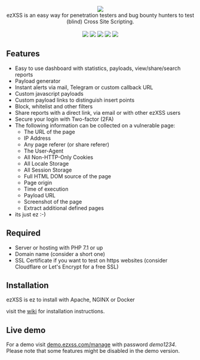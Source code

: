 <p align="center">
  <img src="https://i.imgur.com/kKLLaZY.jpg"><br>
  ezXSS is an easy way for penetration testers and bug 
  bounty hunters to test (blind) Cross Site Scripting.<br><br>
  <img src="https://img.shields.io/github/release/ssl/ezXSS">
  <img src="https://img.shields.io/github/issues/ssl/ezXSS">
  <img src="https://img.shields.io/github/forks/ssl/ezXSS">
  <img src="https://img.shields.io/github/stars/ssl/ezXSS">
  <img src="https://img.shields.io/github/license/ssl/ezXSS">
</p>

## Features
* Easy to use dashboard with statistics, payloads, view/share/search reports
* Payload generator
* Instant alerts via mail, Telegram or custom callback URL
* Custom javascript payloads
* Custom payload links to distinguish insert points
* Block, whitelist and other filters
* Share reports with a direct link, via email or with other ezXSS users
* Secure your login with Two-factor (2FA)
* The following information can be collected on a vulnerable page:
    * The URL of the page
    * IP Address
    * Any page referer (or share referer)
    * The User-Agent
    * All Non-HTTP-Only Cookies
    * All Locale Storage
    * All Session Storage
    * Full HTML DOM source of the page
    * Page origin
    * Time of execution
    * Payload URL
    * Screenshot of the page
    * Extract additional defined pages
* its just ez :-)

## Required
* Server or hosting with PHP 7.1 or up
* Domain name (consider a short one)
* SSL Certificate if you want to test on https websites (consider Cloudflare or Let's Encrypt for a free SSL)

## Installation
ezXSS is ez to install with Apache, NGINX or Docker

visit the [wiki](https://github.com/ssl/ezXSS/wiki/Installation) for installation instructions.

## Live demo
For a demo visit [demo.ezxss.com/manage](https://demo.ezxss.com/manage) with password *demo1234*. Please note that some features might be disabled in the demo version.
